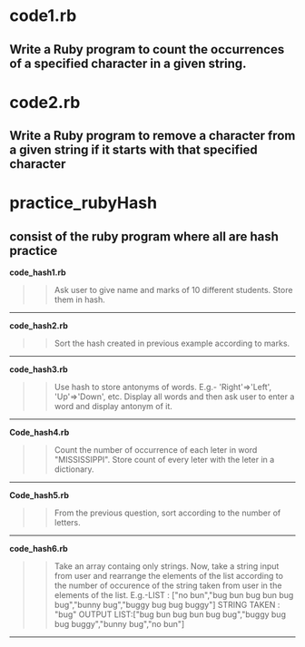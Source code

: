 # code1.rb

Write a Ruby program to count the occurrences of a specified character in a given string. 
----
# code2.rb

Write a Ruby program to remove a character from a given string if it starts with that specified character 
----
# practice_rubyHash

## consist of the ruby program where all are hash practice ##
**code_hash1.rb** 
>>Ask user to give name and marks of 10 different students. Store them in hash.
----
**code_hash2.rb** 
>>Sort the hash created in previous example according to marks.
----
**code_hash3.rb**
>>Use hash to store antonyms of words. E.g.- 'Right'=>'Left', 'Up'=>'Down', etc. Display all words and then ask user to enter a word and display antonym of it.
----
**Code_hash4.rb** 
>>Count the number of occurrence of each leter in word "MISSISSIPPI". Store count of every leter with the leter in a dictionary.
----
**Code_hash5.rb** 
>>From the previous question, sort according to the number of letters.
----
**code_hash6.rb** 
>>Take an array containg only strings. Now, take a string input from user and rearrange the elements of the list according to the number of occurence of the string taken from user in the elements of the list.
E.g.-LIST : ["no bun","bug bun bug bun bug bug","bunny bug","buggy bug bug buggy"]
STRING TAKEN : "bug"
OUTPUT LIST:["bug bun bug bun bug bug","buggy bug bug buggy","bunny bug","no bun"]
----
